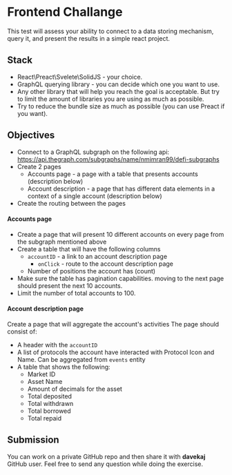 # Frontend Challange

This test will assess your ability to connect to a data storing mechanism, query it, and present the results in a simple react project.

## Stack
- React\Preact\Svelete\SolidJS - your choice.
- GraphQL querying library - you can decide which one you want to use.
- Any other library that will help you reach the goal is acceptable. But try to limit the amount of libraries you are using as much as possible.
- Try to reduce the bundle size as much as possible (you can use Preact if you want).

## Objectives
- Connect to a GraphQL subgraph on the following api: https://api.thegraph.com/subgraphs/name/nmimran99/defi-subgraphs
- Create 2 pages
  - Accounts page - a page with a table that presents accounts (description below)
  - Account description - a page that has different data elements in a context of a single account (description below)
- Create the routing between the pages

#### Accounts page
- Create a page that will present 10 different accounts on every page from the subgraph mentioned above
- Create a table that will have the following columns
  - `accountID` - a link to an account description page
    - `onClick` - route to the account description page
  - Number of positions the account has (count)
- Make sure the table has pagination capabilities. moving to the next page should present the next 10 accounts.
- Limit the number of total accounts to 100.

#### Account description page
Create a page that will aggregate the account's activities
The page should consist of:
- A header with the `accountID`
- A list of protocols the account have interacted with Protocol Icon and Name. Can be aggregated from `events` entity
- A table that shows the following:
  - Market ID
  - Asset Name
  - Amount of decimals for the asset
  - Total deposited
  - Total withdrawn
  - Total borrowed
  - Total repaid

## Submission
You can work on a private GitHub repo and then share it with **davekaj** GitHub user. Feel free to send any question while doing the exercise.
